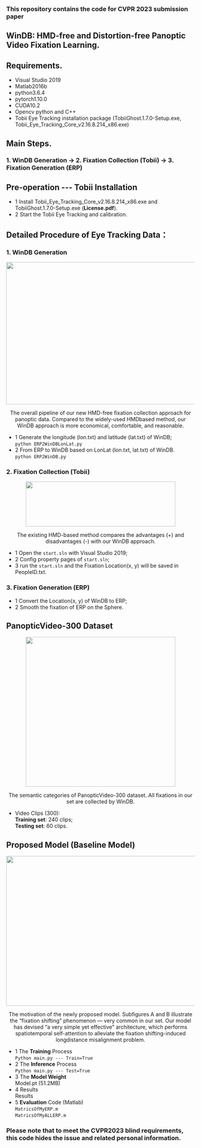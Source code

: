 ### This repository contains the code for CVPR 2023 submission paper   
## WinDB: HMD-free and Distortion-free Panoptic Video Fixation Learning.  

## Requirements.  
* Visual Studio 2019   
* Matlab2016b     
* python3.6.4   
* pytorch1.10.0   
* CUDA10.2    
* Opencv python and C++  
* Tobii Eye Tracking installation package (TobiiGhost.1.7.0-Setup.exe, Tobii_Eye_Tracking_Core_v2.16.8.214_x86.exe)  

## Main Steps.  
### 1. WinDB Generation -> 2. Fixation Collection (Tobii) -> 3. Fixation Generation (ERP)  

##  Pre-operation --- Tobii Installation
  * 1 Install Tobii_Eye_Tracking_Core_v2.16.8.214_x86.exe and TobiiGhost.1.7.0-Setup.exe (**License.pdf**).  
  * 2 Start the Tobii Eye Tracking and calibration.  

## Detailed Procedure of Eye Tracking Data： 

### 1. WinDB Generation  
<div align=center><img width="900" height="380" src="https://github.com/cvpr-submission/WinDB/blob/main/Figs/pip.gif"/></div>
<p align="center">The overall pipeline of our new HMD-free fixation collection approach for panoptic data. Compared to the widely-used HMDbased method, our WinDB approach is more economical, comfortable, and reasonable. </p>    

  * 1 Generate the longitude (lon.txt) and latitude (lat.txt) of WinDB;  
  ```python ERP2WinDBLonLat.py``` 
  * 2 From ERP to WinDB based on LonLat (lon.txt, lat.txt) of WinDB.  
  ```python ERP2WinDB.py```
  
### 2. Fixation Collection (Tobii)  
<div align=center><img width="400" height="120" src="https://github.com/cvpr-submission/WinDB/blob/main/Figs/Tobii.gif"/></div>
<p align="center">The existing HMD-based method compares the advantages (+) and disadvantages (-) with our WinDB approach. </p>   

  * 1 Open the ```start.sln``` with Visual Studio 2019;  
  * 2 Config property pages of ```start.sln```;    
  * 3 run the ```start.sln``` and the Fixation Location(x, y) will be saved in PeopleID.txt.  

### 3. Fixation Generation (ERP)  
  * 1 Convert the Location(x, y) of WinDB to ERP;  
  * 2 Smooth the fixation of ERP on the Sphere.  

## PanopticVideo-300 Dataset
<div align=center><img width="400" height="400" src="https://github.com/cvpr-submission/WinDB/blob/main/Figs/class.gif"/></div>
<p align="center">The semantic categories of PanopticVideo-300 dataset. All fixations in our set are collected by WinDB. </p>   

  * Video Clips (300):  
    **Training set**: 240 clips;    
    **Testing set**: 60 clips.  

## Proposed Model (Baseline Model)
<div align=center><img width="600" height="400" src="https://github.com/cvpr-submission/WinDB/blob/main/Figs/Net.gif"/></div>
<p align="center">
The motivation of the newly proposed model.   
Subfigures A and B illustrate the “fixation shifting” phenomenon — very common in our set.   
Our model has devised “a very simple yet effective” architecture, which performs spatiotemporal self-attention to alleviate the fixation shifting-induced longdistance misalignment problem. </p>     

  * 1 The **Training** Process    
     ```Python main.py --- Train=True```  
  * 2 The **Inference** Process    
     ```Python main.py --- Test=True```  
  * 3 The **Model Weight**   
     Model.pt (51.2MB)
  * 4 Results  
     Results  
  * 5 **Evaluation** Code (Matlab)  
    ```MatricsOfMyERP.m```  
    ```MatricsOfMyALLERP.m```

### Please note that to meet the CVPR2023 blind requirements, this code hides the issue and related personal information.  

